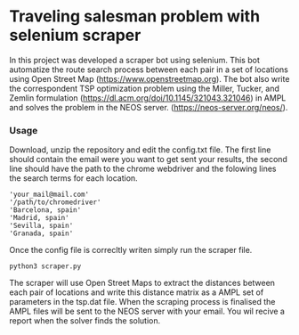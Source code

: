 # Traveling salesman problem with selenium scraper

In this project was developed a scraper bot using selenium. This bot automatize the route search process between each pair in a set of locations using Open Street Map (https://www.openstreetmap.org). The bot also write the correspondent TSP optimization problem using the Miller, Tucker, and Zemlin formulation (https://dl.acm.org/doi/10.1145/321043.321046) in AMPL and solves the problem in the NEOS server. (https://neos-server.org/neos/).

### Usage


Download, unzip the repository and edit the config.txt file. The first line should contain the email were you want to get sent your results, the second line should have the path to the chrome webdriver and the folowing lines the search terms for each location.

```
'your_mail@mail.com'
'/path/to/chromedriver'
'Barcelona, spain'
'Madrid, spain'
'Sevilla, spain'
'Granada, spain'
```

Once the config file is correcltly writen simply run the scraper file.

```{python}
python3 scraper.py
```

The scraper will use Open Street Maps to extract the distances between each pair of locations and write this distance matrix as a AMPL set of parameters in the tsp.dat file. When the scraping process is finalised the AMPL files will be sent to the NEOS server with your email. You wil recive a report when the solver finds the solution.
